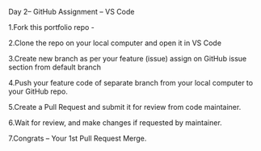 Day 2– GitHub Assignment – VS Code

1.Fork this portfolio repo -

2.Clone the repo on your local computer and open it in VS Code

3.Create new branch as per your feature (issue) assign on GitHub issue section from default branch

4.Push your feature code of separate branch from your local computer to your GitHub repo.

5.Create a Pull Request and submit it for review from code maintainer.

6.Wait for review, and make changes if requested by maintainer.

7.Congrats – Your 1st Pull Request Merge.


